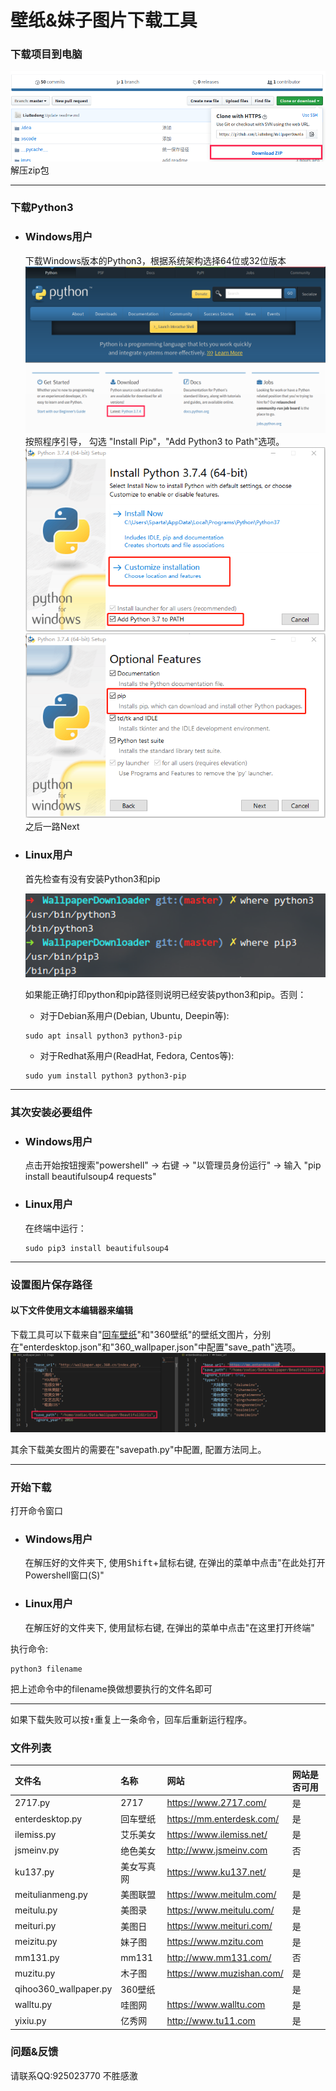 # 壁纸&妹子图片下载工具
### 下载项目到电脑
![Download Project](imgs/download_project.png "Download Project")
解压zip包
***
### 下载Python3
* ### Windows用户
   下载Windows版本的Python3，根据系统架构选择64位或32位版本
   ![下载Pyhon3](imgs/readme_download_python3.png "下载Pyhon3")   
   按照程序引导， 勾选 "Install Pip"，"Add Python3 to Path"选项。
    ![Add Python3 to Path](imgs/read_me_install_python3_1.png "Add Python3 to Path")
   ![Install Pip](imgs/read_me_install_python3_2.png "Install Pip")
    之后一路Next
* ### Linux用户
    首先检查有没有安装Python3和pip
    
    ![Check Python3](imgs/read_me_check_python3_linux.png "Check Python3")
    
    如果能正确打印python和pip路径则说明已经安装python3和pip。否则：
    * 对于Debian系用户(Debian, Ubuntu, Deepin等):
    ```
    sudo apt insall python3 python3-pip
    ```
    * 对于Redhat系用户(ReadHat, Fedora, Centos等):
    ```
    sudo yum install python3 python3-pip
    ```
***
### 其次安装必要组件
* ### Windows用户
    点击开始按钮搜索"powershell" -> 右键 -> "以管理员身份运行" -> 输入 "pip install beautifulsoup4 requests"
* ### Linux用户
   在终端中运行：
    ```
    sudo pip3 install beautifulsoup4
    ```
***
### 设置图片保存路径
#### **以下文件使用文本编辑器来编辑**

下载工具可以下载来自"[回车壁纸](https://mm.enterdesk.com)"和"360壁纸"的壁纸文图片，分别在"enterdesktop.json"和"360_wallpaper.json"中配置"save_path"选项。
![Wallpaper SavePath Settings](imgs/settings_1.png "Wallpaper SavePath Settings")

其余下载美女图片的需要在\"savepath.py\"中配置, 配置方法同上。
***
### 开始下载
打开命令窗口
* ### Windows用户
    在解压好的文件夹下, 使用<kbd>Shift</kbd>+<kbd>鼠标右键</kbd>, 在弹出的菜单中点击"在此处打开Powershell窗口(S)"
* ### Linux用户
    在解压好的文件夹下, 使用<kbd>鼠标右键</kbd>, 在弹出的菜单中点击"在这里打开终端"
    
执行命令:
```
python3 filename
```
把上述命令中的filename换做想要执行的文件名即可
***
如果下载失败可以按<kbd>↑</kbd>重复上一条命令，回车后重新运行程序。
### 文件列表
| 文件名 | 名称 | 网站 | 网站是否可用 |
|:----  |:---- |:---- |:----|
|2717.py|2717  |https://www.2717.com/|是|
|enterdesktop.py|回车壁纸|https://mm.enterdesk.com/|是|
|ilemiss.py|艾乐美女|https://www.ilemiss.net/|是|
|jsmeinv.py|绝色美女|http://www.jsmeinv.com|否|
|ku137.py|美女写真网|https://www.ku137.net/|是|
|meitulianmeng.py|美图联盟|https://www.meitulm.com/|是|
|meitulu.py|美图录|https://www.meitulu.com/|是|
|meituri.py|美图日|https://www.meituri.com/|是|
|meizitu.py|妹子图|https://www.mzitu.com|是|
|mm131.py|mm131|http://www.mm131.com/|否|
|muzitu.py|木子图|https://www.muzishan.com/|是|
|qihoo360_wallpaper.py|360壁纸||是|
|walltu.py|哇图网|https://www.walltu.com|是|
|yixiu.py|亿秀网|http://www.tu11.com|是|

### 问题&反馈
   请联系QQ:925023770
   不胜感激
